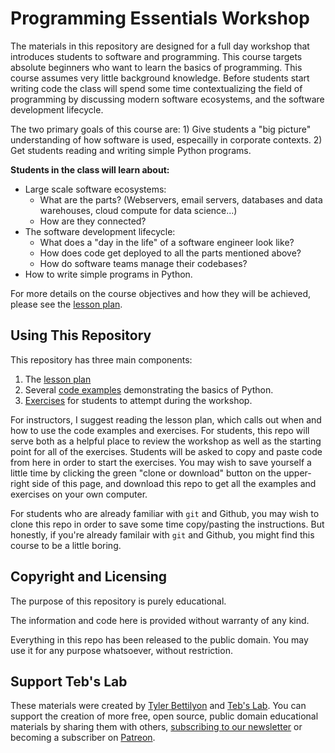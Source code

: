 # Programming Essentials Workshop

The materials in this repository are designed for a full day workshop that introduces students to software and programming. This course targets absolute beginners who want to learn the basics of programming. This course assumes very little background knowledge. Before students start writing code the class will spend some time contextualizing the field of programming by discussing modern software ecosystems, and the software development lifecycle.

The two primary goals of this course are: 1) Give students a "big picture" understanding of how software is used, especailly in corporate contexts. 2) Get students reading and writing simple Python programs.  

**Students in the class will learn about:**

* Large scale software ecosystems:
    * What are the parts? (Webservers, email servers, databases and data warehouses, cloud compute for data science...)
    * How are they connected?
* The software development lifecycle:
    * What does a "day in the life" of a software engineer look like?
    * How does code get deployed to all the parts mentioned above?
    * How do software teams manage their codebases?
* How to write simple programs in Python.

For more details on the course objectives and how they will be achieved, please see the [lesson plan](/lesson-plan.md).

## Using This Repository

This repository has three main components: 

1. The [lesson plan](/lesson-plan.md)
1. Several [code examples](/code-examples) demonstrating the basics of Python. 
1. [Exercises](/exercises) for students to attempt during the workshop.

For instructors, I suggest reading the lesson plan, which calls out when and how to use the code examples and exercises. For students, this repo will serve both as a helpful place to review the workshop as well as the starting point for all of the exercises. Students will be asked to copy and paste code from here in order to start the exercises. You may wish to save yourself a little time by clicking the green "clone or download" button on the upper-right side of this page, and download this repo to get all the examples and exercises on your own computer.  

For students who are already familiar with `git` and Github, you may wish to clone this repo in order to save some time copy/pasting the instructions. But honestly, if you're already familair with `git` and Github, you might find this course to be a little boring.  

## Copyright and Licensing

The purpose of this repository is purely educational.

The information and code here is provided without warranty of any kind.

Everything in this repo has been released to the public domain. You may use it for any purpose whatsoever, without restriction.

## Support Teb's Lab

These materials were created by [Tyler Bettilyon](https://www.linkedin.com/in/tylerbettilyon/) and [Teb's Lab](https://tebs-lab.com). You can support the creation of more free, open source, public domain educational materials by sharing them with others, [subscribing to our newsletter](http://eepurl.com/dum8IP) or becoming a subscriber on [Patreon](https://www.patreon.com/tebsLab).
